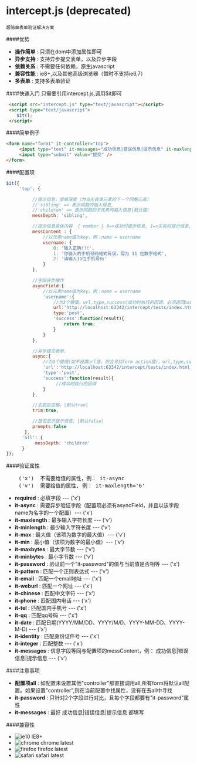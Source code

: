 intercept.js (deprecated)
=============
```
超简单表单验证解决方案
```

####优势
* **操作简单** : 只须在dom中添加属性即可
* **异步支持** : 支持异步提交表单，以及异步字段
* **依赖关系** : 不需要任何依赖，原生javascript 
* **兼容性能** : ie8+,以及其他高级浏览器（暂时不支持ie6,7）
* **多表单** : 支持多表单验证

####快速入门
只需要引用intercept.js,调用$it即可
``` html
 <script src="intercept.js" type="text/javascript"></script>
 <script type="text/javascript">
    $it();
 </script>
```
####简单例子
``` html
<form name="form1" it-controller="top">
     <input type="text" it-messages="成功信息|错误信息|提示信息" it-maxlength="8" it-async required />
     <input type="submit" value="提交" />
</form>
```
####配置项
``` javascript
$it({
     'top': {

          //提示信息，层级深度（为当先表单元素的下一个同胞元素）
          //'sibling' => 表示同胞内插入信息, 
          //'children' => 表示同胞的子元素内插入信息|默认值|
          messDepth: 'sibling',

          //提示信息具体内容  { number } 0=>成功时提示信息, 1=>失败时提示信息, 2=>提醒信息
          messContent : {
              //以元素name值为key，例：name = username
              username: {
                  0: '输入正确!!!',
                  1: '你输入的手机号码格式有误，需为 11 位数字格式',
                  2: '请输入11位手机号码'
              }
          },

          //字段异步操作
          asyncField:{
              //以元素name值为key，例：name = username
              'username':{
                  //为3个键值，url,type,success(成功时执行的回调，必须返回boolean值)
                  url:'http://localhost:63342/intercept/tests/index.html',
                  type:'post',
                  'success':function(result){
                      return true;
                  }
              }
          },

          //异步提交表单，
          async:{
              //为3个键值(如不设置url值，则会寻找form action值)，url,type,success
              'url':'http://localhost:63342/intercept/tests/index.html',
              'type':'post',
              'success':function(result){
                   //成功时执行的回调
              }
          },

          //去前后空格，|默认true|
          trim:true,

          //是否显示提示信息，|默认false|
          prompts:false
       },
      'all': {
           messDepth: 'children'
      }
});
```
####验证属性
<pre>
    ('x')  不需要给值的属性，例： it-async
    ('v')  需要给值的属性, 例： it-maxlength='6'
</pre>
* **required** : 必填字段 --- ('x')
* **it-async** : 需要异步验证字段（配置项必须有asyncField，并且以该字段name为名字的一个配置）--- ('x')
* **it-maxlength** : 最多输入字符长度 --- ('v')
* **it-minlength** : 最少输入字符长度 --- ('v')
* **it-max** : 最大值（该项为数字的最大值）--- ('v')
* **it-min** : 最小值（该项为数字的最小值）--- ('v')
* **it-maxbytes** : 最大字节数 --- ('v')
* **it-minbytes** : 最小字节数 --- ('v')
* **it-password** : 验证前一个"it-password"的值与当前值是否相等 --- ('x')
* **it-pattern** : 匹配一个正则表达式 --- ('v')
* **it-email** : 匹配一个email地址 --- ('x')
* **it-weburl** : 匹配一个网址 --- ('x')
* **it-chinese** : 匹配中文字符 --- ('x')
* **it-phone** : 匹配国内电话 --- ('x')
* **it-tel** : 匹配国内手机号 --- ('x')
* **it-qq** : 匹配qq号码 --- ('x')
* **it-date** : 匹配日期(YYYY/MM/DD、YYYY/M/D、YYYY-MM-DD、YYYY-M-D) --- ('x')
* **it-identity** : 匹配身份证件号 --- ('x')
* **it-integer** : 匹配整数 --- ('x')
* **it-messages** : 信息字段等同与配置项的messContent，例： 成功信息|错误信息|提示信息 --- ('v')

####注意事项
* **配置项all** : 如配置未设置其他"controller"那直接调用all,所有form将默认all配置。如果设置"controller",则在当前配置中找属性，没有在去all中寻找
* **it-password** : 只针对2个字段进行对比，且每个字段都要有"it-password"属性
* **it-messages** : 最好 成功信息|错误信息|提示信息  都填写

####兼容性
* ![ie10](http://ydrimg.oss-cn-hangzhou.aliyuncs.com/20140919111504913271952205.png) IE8+
* ![chrome](http://ydrimg.oss-cn-hangzhou.aliyuncs.com/20140919111534857215164833.png) chrome latest
* ![firefox](http://ydrimg.oss-cn-hangzhou.aliyuncs.com/20140919111545251609050667.png) firefox latest
* ![safari](http://ydrimg.oss-cn-hangzhou.aliyuncs.com/20140919191953088445180368.png) safari latest

